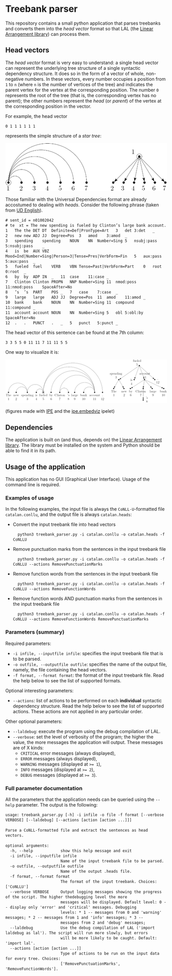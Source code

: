 # Treebank parser

This repository contains a small python application that parses treebanks and converts them into the _head vector_ format so that LAL (the [Linear Arrangement library](https://github.com/LAL-project/linear-arrangement-library)) can process them.

## Head vectors

The _head vector_ format is very easy to understand: a single head vector can represent the underlying tree structure of a single syntactic dependency structure. It does so in the form of a vector of whole, non-negative numbers. In these vectors, every number occupies a position from `1` to `n` (where `n` is the number of vertices of the tree) and indicates the parent vertex for the vertex at the corresponding position. The number `0` represents the root of the tree (that is, the corresponding vertex has no parent); the other numbers represent the _head_ (or _parent_) of the vertex at the corresponding position in the vector.

For example, the head vector

	0 1 1 1 1 1 1
    
represents the simple structure of a _star tree_:

![](figures/star.png)

Those familiar with the Universal Dependencies format are already accostumed to dealing with _heads_. Consider the following phrase (taken from [UD English](https://github.com/UniversalDependencies/UD_English-PUD/blob/master/en_pud-ud-test.conllu)).

	# sent_id = n01002042
	# te  xt = The new spending is fueled by Clinton’s large bank account.
	1	The	the	DET	DT	Definite=Def|PronType=Art	3	det	3:det	_
	2	new	new	ADJ	JJ	Degree=Pos	3	amod	3:amod	_
	3	spending	spending	NOUN	NN	Number=Sing	5	nsubj:pass	5:nsubj:pass	_
	4	is	be	AUX	VBZ	Mood=Ind|Number=Sing|Person=3|Tense=Pres|VerbForm=Fin	5	aux:pass	5:aux:pass	_
	5	fueled	fuel	VERB	VBN	Tense=Past|VerbForm=Part	0	root	0:root	_
	6	by	by	ADP	IN	_	11	case	11:case	_
	7	Clinton	Clinton	PROPN	NNP	Number=Sing	11	nmod:poss	11:nmod:poss	SpaceAfter=No
	8	’s	’s	PART	POS	_	7	case	7:case	_
	9	large	large	ADJ	JJ	Degree=Pos	11	amod	11:amod	_
	10	bank	bank	NOUN	NN	Number=Sing	11	compound	11:compound	_
	11	account	account	NOUN	NN	Number=Sing	5	obl	5:obl:by	SpaceAfter=No
	12	.	.	PUNCT	.	_	5	punct	5:punct	_

The head vector of this sentence can be found at the 7th column:

	3 3 5 5 0 11 11 7 11 11 5 5

One way to visualize it is:

![](figures/sentence.png)

(figures made with [IPE](https://ipe.otfried.org/) and the [ipe.embedviz](https://github.com/lluisalemanypuig/ipe.embedviz) ipelet)

## Dependencies

The application is built on (and thus, depends on) the [Linear Arrangement library](https://github.com/LAL-project/linear-arrangement-library). The library must be installed on the system and Python should be able to find it in its path.

## Usage of the application

This application has no GUI (Graphical User Interface). Usage of the command line is required.

### Examples of usage

In the following examples, the input file is always the `CoNLL-U`-formatted file `catalan.conllu`, and the output file is always `catalan.heads`:

- Convert the input treebank file into head vectors

		python3 treebank_parser.py -i catalan.conllu -o catalan.heads -f CoNLLU

- Remove punctuation marks from the sentences in the input treebank file

		python3 treebank_parser.py -i catalan.conllu -o catalan.heads -f CoNLLU --actions RemovePunctuationMarks

- Remove function words from the sentences in the input treebank file

		python3 treebank_parser.py -i catalan.conllu -o catalan.heads -f CoNLLU --actions RemoveFunctionWords

- Remove function words AND punctuation marks from the sentences in the input treebank file

		python3 treebank_parser.py -i catalan.conllu -o catalan.heads -f CoNLLU --actions RemoveFunctionWords RemovePunctuationMarks

### Parameters (summary)

Required parameters:

- `-i infile, --inputfile infile`: specifies the input treebank file that is to be parsed.
- `-o outfile, --outputfile outfile`: specifies the name of the output file, namely, the file containing the head vectors.
- `-f format, --format format`: the format of the input treebank file. Read the help below to see the list of supported formats.

Optional interesting parameters:

- `--actions`: list of actions to be performed on each **individual** syntactic dependency structure. Read the help below to see the list of supported actions. These actions are not applied in any particular order.

Other optional parameters:

- `--laldebug`: execute the program using the debug compilation of LAL.
- `--verbose`: set the level of verbosity of the program; the higher the value, the more messages the application will output. These messages are of X kinds:
	- `CRITICAL` error messages (always displayed),
	- `ERROR` messages (always displayed),
	- `WARNING` messages (displayed at `>= 1`),
	- `INFO` messages (displayed at `>= 2`),
	- `DEBUG` messages (displayed at `>= 3`).

### Full parameter documentation

All the parameters that the application needs can be queried using the `--help` parameter. The output is the following:

	usage: treebank_parser.py [-h] -i infile -o file -f format [--verbose VERBOSE] [--laldebug] [--actions [action [action ...]]]
	
	Parse a CoNLL-formatted file and extract the sentences as head vectors.
	
	optional arguments:
	  -h, --help            show this help message and exit
	  -i infile, --inputfile infile
	                        Name of the input treebank file to be parsed.
	  -o outfile, --outputfile outfile
	                        Name of the output .heads file.
	  -f format, --format format
	                        The format of the input treebank. Choices: ['CoNLLU']
	  --verbose VERBOSE     Output logging messages showing the progress of the script. The higher thedebugging level the more
	                        messages will be displayed. Default level: 0 -- display only 'error' and 'critical' messages. Debugging
	                        levels: * 1 -- messages from 0 and 'warning' messages; * 2 -- messages from 1 and 'info' messages; * 3 --
	                        messages from 2 and 'debug' messages;
	  --laldebug            Use the debug compilation of LAL ('import laldebug as lal'). The script will run more slowly, but errors
	                        will be more likely to be caught. Default: 'import lal'.
	  --actions [action [action ...]]
	                        Type of actions to be run on the input data for every tree. Choices:
	                        ['RemovePunctuationMarks', 'RemoveFunctionWords'].

